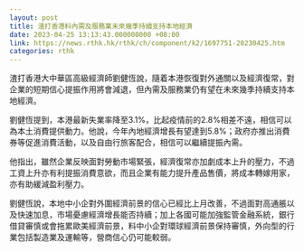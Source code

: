 ```yaml
---
layout: post
title: 渣打香港料內需及服務業未來幾季持續支持本地經濟
date: 2023-04-25 13:13:43.000000000 +08:00
link: https://news.rthk.hk/rthk/ch/component/k2/1697751-20230425.htm
categories: rthk
---
```


渣打香港大中華區高級經濟師劉健恆說，隨着本港恢復對外通關以及經濟復常，對企業的短期信心提振作用將會減退，但內需及服務業仍有望在未來幾季持續支持本地經濟。

劉健恆提到，本港最新失業率降至3.1%，比起疫情前的2.8%相差不遠，相信可以為本土消費提供動力。他說，今年內地經濟增長有望達到5.8%；政府亦推出消費券等促進消費活動，以及自由行旅客配合，相信可以繼續提振內需。

他指出，雖然企業反映面對勞動市場緊張，經濟復常亦加劇成本上升的壓力，不過工資上升亦有利提振消費意欲，而且企業有能力提升產品售價，將成本轉嫁用家，亦有助緩減盈利壓力。

劉健恆說，本地中小企對外圍經濟前景的信心已經比上月改善，不過面對高通脹以及快速加息，市場憂慮經濟增長能否持續；加上各國可能加強監管金融系統，銀行借貸審慎或會拖累歐美經濟前景，料中小企對環球經濟前景保持審慎，外向型的行業包括製造業及運輸等，營商信心仍可能較弱。
